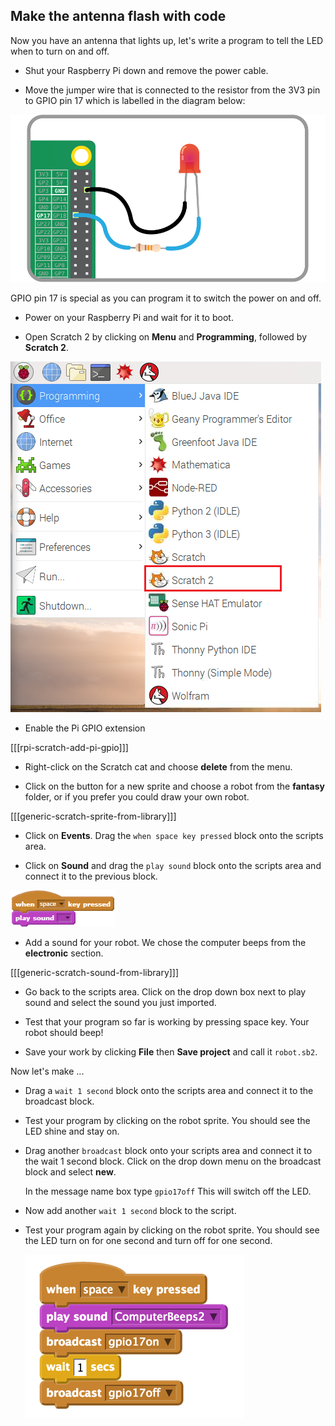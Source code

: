 ## Make the antenna flash with code

Now you have an antenna that lights up, let's write a program to tell the LED when to turn on and off.

+  Shut your Raspberry Pi down and remove the power cable.

+ Move the jumper wire that is connected to the resistor from the 3V3 pin to GPIO pin 17 which is labelled in the diagram below:

![Pin 17](images/finished-circuit.png)

GPIO pin 17 is special as you can program it to switch the power on and off.

+ Power on your Raspberry Pi and wait for it to boot.

+ Open Scratch 2 by clicking on **Menu** and **Programming**, followed by **Scratch 2**.

![Open Scratch 2](images/open-scratch2.png)

+ Enable the Pi GPIO extension

[[[rpi-scratch-add-pi-gpio]]]

+ Right-click on the Scratch cat and choose **delete** from the menu.

- Click on the button for a new sprite and choose a robot from the **fantasy** folder, or if you prefer you could draw your own robot.

[[[generic-scratch-sprite-from-library]]]


- Click on **Events**. Drag the `when space key pressed` block onto the scripts area.

+ Click on **Sound** and drag the `play sound` block onto the scripts area and connect it to the previous block.

![When space](images/when-space.png)

+ Add a sound for your robot. We chose the computer beeps from the **electronic** section.

[[[generic-scratch-sound-from-library]]]

-  Go back to the scripts area. Click on the drop down box next to play sound and select the sound you just imported.

- Test that your program so far is working by pressing space key. Your robot should beep!

- Save your work by clicking **File** then **Save project** and call it `robot.sb2`.

Now let's make ...

- Drag a `wait 1 second` block onto the scripts area and connect it to the broadcast block.

- Test your program by clicking on the robot sprite. You should see the LED shine and stay on.

- Drag another `broadcast` block onto your scripts area and connect it to the wait 1 second block. Click on the drop down menu on the broadcast block and select **new**.

    In the message name box type `gpio17off` This will switch off the LED.

- Now add another `wait 1 second` block to the script.

- Test your program again by clicking on the robot sprite. You should see the LED turn on for one second and turn off for one second.

    ![](images/pin17-on-off.png "Turn pin 17 off")
